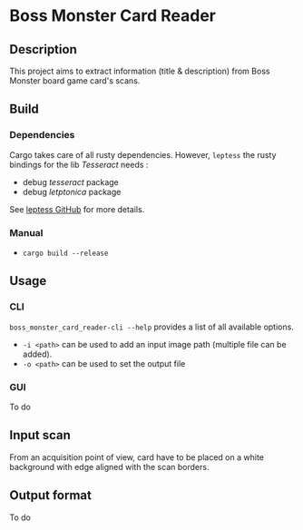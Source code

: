 # Boss Monster Card Reader

## Description

This project aims to extract information (title & description) from Boss Monster board game card's scans.

## Build

### Dependencies

Cargo takes care of all rusty dependencies.
However, `leptess` the rusty bindings for the lib *Tesseract* needs :
 - debug *tesseract* package
 - debug *letptonica* package

See [leptess GitHub](https://github.com/houqp/leptess) for more details.

### Manual

- `cargo build --release`

## Usage

### CLI

`boss_monster_card_reader-cli --help` provides a list of all available options.

- `-i <path>` can be used to add an input image path (multiple file can be added).
- `-o <path>` can be used to set the output file

### GUI

To do

## Input scan

From an acquisition point of view, card have to be placed on a white background with edge aligned with the scan borders.

## Output format

To do
